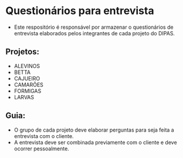 # Questionários para entrevista
- Este respositório é responsável por armazenar o questionários de entrevista elaborados pelos integrantes de cada projeto do DIPAS.

## Projetos:
  - ALEVINOS
  - BETTA
  - CAJUEIRO
  - CAMARÕES
  - FORMIGAS
  - LARVAS 

## Guia: 
- O grupo de cada projeto deve elaborar perguntas para seja feita a entrevista com o cliente.
- A entrevista deve ser combinada previamente com o cliente e deve ocorrer pessoalmente.
